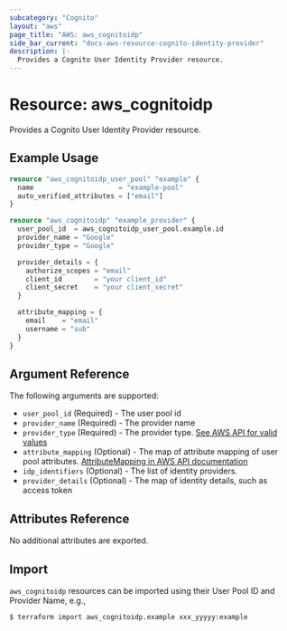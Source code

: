 ```yaml
---
subcategory: "Cognito"
layout: "aws"
page_title: "AWS: aws_cognitoidp"
side_bar_current: "docs-aws-resource-cognito-identity-provider"
description: |-
  Provides a Cognito User Identity Provider resource.
---
```


# Resource: aws_cognitoidp

Provides a Cognito User Identity Provider resource.

## Example Usage

```terraform
resource "aws_cognitoidp_user_pool" "example" {
  name                     = "example-pool"
  auto_verified_attributes = ["email"]
}

resource "aws_cognitoidp" "example_provider" {
  user_pool_id  = aws_cognitoidp_user_pool.example.id
  provider_name = "Google"
  provider_type = "Google"

  provider_details = {
    authorize_scopes = "email"
    client_id        = "your client_id"
    client_secret    = "your client_secret"
  }

  attribute_mapping = {
    email    = "email"
    username = "sub"
  }
}
```

## Argument Reference

The following arguments are supported:

* `user_pool_id` (Required) - The user pool id
* `provider_name` (Required) - The provider name
* `provider_type` (Required) - The provider type.  [See AWS API for valid values](https://docs.aws.amazon.com/cognito-user-identity-pools/latest/APIReference/API_CreateIdentityProvider.html#CognitoUserPools-CreateIdentityProvider-request-ProviderType)
* `attribute_mapping` (Optional) - The map of attribute mapping of user pool attributes. [AttributeMapping in AWS API documentation](https://docs.aws.amazon.com/cognito-user-identity-pools/latest/APIReference/API_CreateIdentityProvider.html#CognitoUserPools-CreateIdentityProvider-request-AttributeMapping)
* `idp_identifiers` (Optional) - The list of identity providers.
* `provider_details` (Optional) - The map of identity details, such as access token

## Attributes Reference

No additional attributes are exported.

## Import

`aws_cognitoidp` resources can be imported using their User Pool ID and Provider Name, e.g.,

```
$ terraform import aws_cognitoidp.example xxx_yyyyy:example
```

